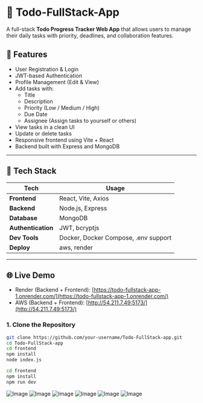 # 📝 Todo-FullStack-App

A full-stack **Todo Progress Tracker Web App** that allows users to manage their daily tasks with priority, deadlines, and collaboration features.

## 🚀 Features

- User Registration & Login
- JWT-based Authentication
- Profile Management (Edit & View)
- Add tasks with:
  - Title
  - Description
  - Priority (Low / Medium / High)
  - Due Date
  - Assignee (Assign tasks to yourself or others)
- View tasks in a clean UI
- Update or delete tasks
- Responsive frontend using Vite + React
- Backend built with Express and MongoDB

---

## 🔧 Tech Stack

| Tech           | Usage               |
|----------------|---------------------|
| **Frontend**   | React, Vite, Axios  |
| **Backend**    | Node.js, Express    |
| **Database**   | MongoDB             |
| **Authentication** | JWT, bcryptjs   |
| **Dev Tools**  | Docker, Docker Compose, .env support |
| **Deploy**     | aws, render         |

---
## 🌐 Live Demo

-  Render (Backend + Frontend): [https://todo-fullstack-app-1.onrender.com/](https://todo-fullstack-app-1.onrender.com/)
-  AWS (Backend + Frontend): [http://54.211.7.49:5173/](http://54.211.7.49:5173/)



### 1. Clone the Repository
```bash
git clone https://github.com/your-username/Todo-FullStack-app.git
cd Todo-FullStack-app
cd frontend
npm install
node index.js

cd frontend
npm install
npm run dev

```
![Image](https://github.com/user-attachments/assets/5ae8b020-f892-40fb-b3e8-99cdc52e3de9)
![Image](https://github.com/user-attachments/assets/2fa8efad-094e-429b-9870-256b072e50cf)
![Image](https://github.com/user-attachments/assets/b9947b8d-2b3f-457f-96ea-d654d7028af3)
![Image](https://github.com/user-attachments/assets/5a2f1269-c552-4042-8730-aafa751d9aa2)
![Image](https://github.com/user-attachments/assets/2d6d42fc-3942-409f-88d7-bc7993513597)
![Image](https://github.com/user-attachments/assets/787981d3-f2f2-4cf7-9456-9d631edca674)
